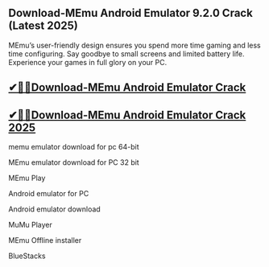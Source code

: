 ## Download-MEmu Android Emulator 9.2.0 Crack (Latest 2025)

MEmu’s user-friendly design ensures you spend more time gaming and less time configuring. Say goodbye to small screens and limited battery life. Experience your games in full glory on your PC.

## [✔🎉🚀Download-MEmu Android Emulator Crack](https://filecroco.co/ddl/)

## [✔🎉🚀Download-MEmu Android Emulator Crack 2025](https://filecroco.co/ddl/)

memu emulator download for pc 64-bit

MEmu emulator download for PC 32 bit

MEmu Play

Android emulator for PC

Android emulator download

MuMu Player

MEmu Offline installer

BlueStacks
